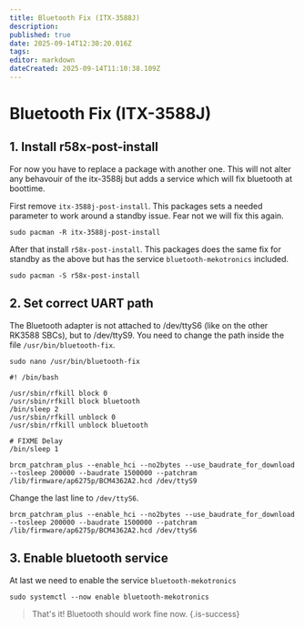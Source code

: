 ```yaml
---
title: Bluetooth Fix (ITX-3588J)
description:
published: true
date: 2025-09-14T12:30:20.016Z
tags:
editor: markdown
dateCreated: 2025-09-14T11:10:38.109Z
---
```


# Bluetooth Fix (ITX-3588J)

## 1. Install r58x-post-install

For now you have to replace a package with another one. This will not alter any behavouir of the itx-3588j but adds a service which will fix bluetooth at boottime.

First remove `itx-3588j-post-install`. This packages sets a needed parameter to work around a standby issue. Fear not we will fix this again.

```
sudo pacman -R itx-3588j-post-install
```

After that install `r58x-post-install`. This packages does the same fix for standby as the above but has the service `bluetooth-mekotronics` included.

```
sudo pacman -S r58x-post-install
```

## 2. Set correct UART path

The Bluetooth adapter is not attached to /dev/ttyS6 (like on the other RK3588 SBCs), but to /dev/ttyS9. You need to change the path inside the file `/usr/bin/bluetooth-fix`.

```
sudo nano /usr/bin/bluetooth-fix
```

```
#! /bin/bash

/usr/sbin/rfkill block 0
/usr/sbin/rfkill block bluetooth
/bin/sleep 2
/usr/sbin/rfkill unblock 0
/usr/sbin/rfkill unblock bluetooth

# FIXME Delay
/bin/sleep 1

brcm_patchram_plus --enable_hci --no2bytes --use_baudrate_for_download --tosleep 200000 --baudrate 1500000 --patchram /lib/firmware/ap6275p/BCM4362A2.hcd /dev/ttyS9
```

Change the last line to `/dev/ttyS6`.

```
brcm_patchram_plus --enable_hci --no2bytes --use_baudrate_for_download --tosleep 200000 --baudrate 1500000 --patchram /lib/firmware/ap6275p/BCM4362A2.hcd /dev/ttyS6
```

## 3. Enable bluetooth service

At last we need to enable the service `bluetooth-mekotronics`

```
sudo systemctl --now enable bluetooth-mekotronics
```

> That's it! Bluetooth should work fine now.
> {.is-success}

